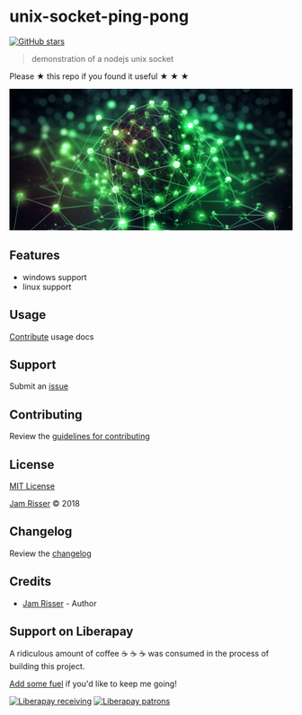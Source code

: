 # unix-socket-ping-pong

[![GitHub stars](https://img.shields.io/github/stars/codejamninja/unix-socket-ping-pong.svg?style=social&label=Stars)](https://github.com/codejamninja/unix-socket-ping-pong)

> demonstration of a nodejs unix socket

Please ★ this repo if you found it useful ★ ★ ★

![](assets/unix-socket-ping-pong.png)

## Features

* windows support
* linux support


## Usage

[Contribute](https://github.com/codejamninja/unix-socket-ping-pong/blob/master/CONTRIBUTING.md) usage docs


## Support

Submit an [issue](https://github.com/codejamninja/unix-socket-ping-pong/issues/new)


## Contributing

Review the [guidelines for contributing](https://github.com/codejamninja/unix-socket-ping-pong/blob/master/CONTRIBUTING.md)


## License

[MIT License](https://github.com/codejamninja/unix-socket-ping-pong/blob/master/LICENSE)

[Jam Risser](https://codejam.ninja) © 2018


## Changelog

Review the [changelog](https://github.com/codejamninja/unix-socket-ping-pong/blob/master/CHANGELOG.md)


## Credits

* [Jam Risser](https://codejam.ninja) - Author


## Support on Liberapay

A ridiculous amount of coffee ☕ ☕ ☕ was consumed in the process of building this project.

[Add some fuel](https://liberapay.com/codejamninja/donate) if you'd like to keep me going!

[![Liberapay receiving](https://img.shields.io/liberapay/receives/codejamninja.svg?style=flat-square)](https://liberapay.com/codejamninja/donate)
[![Liberapay patrons](https://img.shields.io/liberapay/patrons/codejamninja.svg?style=flat-square)](https://liberapay.com/codejamninja/donate)
